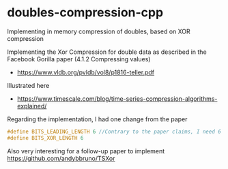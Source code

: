 # doubles-compression-cpp
Implementing in memory compression of doubles, based on XOR compression


Implementing the Xor Compression for double data as described in the Facebook Gorilla paper (4.1.2 Compressing values) 

- https://www.vldb.org/pvldb/vol8/p1816-teller.pdf

Illustrated here 

- https://www.timescale.com/blog/time-series-compression-algorithms-explained/

Regarding the implementation, I had one change from the paper 

```cpp
#define BITS_LEADING_LENGTH 6 //Contrary to the paper claims, I need 6 bits to encode the leading zeros and not 5 bits
#define BITS_XOR_LENGTH 6
``` 

Also very interesting for a follow-up paper to implement https://github.com/andybbruno/TSXor
